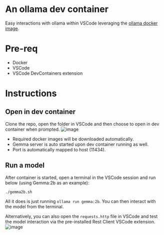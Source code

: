 
# An ollama dev container
Easy interactions with ollama within VSCode leveraging the [ollama docker image](https://hub.docker.com/r/ollama/ollama).

# Pre-req
- Docker
- VSCode
- VSCode DevContainers extension

# Instructions

## Open in dev container
Clone the repo, open the folder in VSCode and then choose to open in dev container when prompted.
![image](https://github.com/sidecus/ollama-devcontainer/assets/4399408/71d2cb99-a8f5-4939-9de8-80c0bfb0697f)

- Required docker images will be downloaded automatically. 
- Gemma server is auto started upon dev container running as well.
- Port is automatically mapped to host (11434).

## Run a model
After container is started, open a terminal in the VSCode session and run below (using Gemma:2b as an example):
```
./gemma2b.sh
```
All it does is just running ```ollama run gemma:2b```. You can then interact with the model from the terminal.

Alternatively, you can also open the ```requests.http``` file in VSCode and test the model interaction via the pre-installed Rest Client VSCode extension.
![image](https://github.com/sidecus/ollama-devcontainer/assets/4399408/facb509b-2155-4f22-a3c9-f8f1c65c939f)
